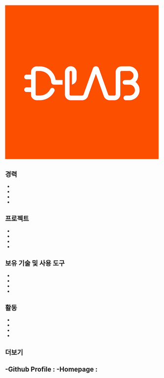 # 

![img](images/dlab.png)

## 경력
-
-
-
-

## 프로젝트
-
-
-
-

## 보유 기술 및 사용 도구
-
-
-
-

## 활동
-
-
-
-

## 더보기
-Github Profile :
-Homepage : 
-

